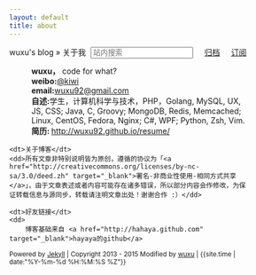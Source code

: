 ```yaml
---
layout: default
title: about
---
```


<style type="text/css" media="screen">
    /*@media screen and (max-width: 720px) {
        .aboutMe {
            width: 85%;
        }
    }
    @media screen and (min-width: 720px) {
        .aboutMe {
            width: 60%;
            padding-left: 30px;
        }
    }*/
    #content {
        width: 85%;
    }

</style>


<div id="content" class="aboutMe">
<form class="page-loc" method="GET" action="/search">
	<span style="float:right"><input type="text" class="web-search" name ="q" placeholder="站内搜索" /><a href="/archive/" style="margin-left: 20px;">归档</a><a href="/atom.xml" class="page-rss" style="margin-left: 20px;">订阅</a></span>
  	wuxu's blog » 关于我
</form>
<dl class="aboutDl">
	<dd><strong>wuxu，</strong> code for what?</dd>
	<dd><strong>weibo:</strong><a href="http://weibo.com/u/2446209193" target="_blank">@kiwi</a></dd>
	<dd><strong>email:</strong><a href="mailto:wuxu92@gmail.com">wuxu92@gmail.com</a></dd>
	<dd><strong>自述:</strong>学生，计算机科学与技术，PHP，Golang, MySQL, UX, JS, CSS; Java, C, Groovy; MongoDB, Redis, Memcached; Linux, CentOS, Fedora, Nginx; C#, WPF; Python, Zsh, Vim.</dd>
	<dd><strong>简历: </strong><a href="http://wuxu92.github.io/resume/" title="简历" target="_blank">http://wuxu92.github.io/resume/</a></dd>

	<dt>关于博客</dt>
	<dd>所有文章非特别说明皆为原创，遵循的协议为「<a href="http://creativecommons.org/licenses/by-nc-sa/3.0/deed.zh" target="_blank">署名-非商业性使用-相同方式共享</a>」，由于文章表述或者内容可能存在诸多错误，所以部分内容会作修改，为保证转载信息与源同步，转载请注明文章出处！谢谢合作 :）</dd>

	<dt>好友链接</dt>
	<dd>
        博客基础来自 <a href="http://hahaya.github.com" target="_blank">hayaya的github</a>
   </dd>
</dl>
<div class="footer">
    <small>Powered by <a href="https://github.com/mojombo/jekyll">Jekyll</a> | Copyright 2013 - 2015 Modified by <a href="/about.html">wuxu</a> | <span class="label label-info">{{site.time | date:"%Y-%m-%d %H:%M:%S %Z"}}</span></small>
</div>
</div>
<script type="text/javascript">
$(function(){
	$('#disqus_container .comment').trigger('click');
});
</script>
